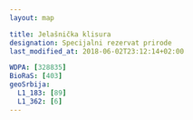 ```yaml
---
layout: map

title: Jelašnička klisura
designation: Specijalni rezervat prirode
last_modified_at: 2018-06-02T23:12:14+02:00

WDPA: [328835]
BioRaS: [403]
geoSrbija:
  L1_183: [89]
  L1_362: [6]
---
```

